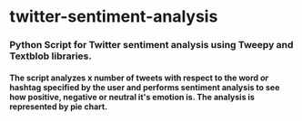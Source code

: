 # twitter-sentiment-analysis
### Python Script for Twitter sentiment analysis using Tweepy and Textblob libraries. <br/>

#### The script analyzes x number of tweets with respect to the word *or* hashtag specified by the user and performs sentiment analysis to see how positive, negative or neutral it's emotion is. The analysis is represented by pie chart.
